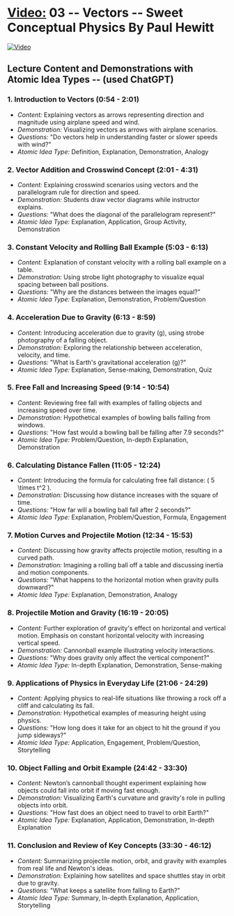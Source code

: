

# [Video:](https://www.youtube.com/watch?v=JEn5sm8CW9Q) 03 -- Vectors -- Sweet Conceptual Physics By Paul Hewitt 

[![Video](https://img.youtube.com/vi/JEn5sm8CW9Q/0.jpg)](https://www.youtube.com/watch?v=JEn5sm8CW9Q)

## Lecture Content and Demonstrations with Atomic Idea Types -- (used ChatGPT)

### 1. Introduction to Vectors (0:54 - 2:01)
- *Content:* Explaining vectors as arrows representing direction and magnitude using airplane speed and wind.
- *Demonstration:* Visualizing vectors as arrows with airplane scenarios.
- *Questions:* "Do vectors help in understanding faster or slower speeds with wind?"
- *Atomic Idea Type:* Definition, Explanation, Demonstration, Analogy

### 2. Vector Addition and Crosswind Concept (2:01 - 4:31)
- *Content:* Explaining crosswind scenarios using vectors and the parallelogram rule for direction and speed.
- *Demonstration:* Students draw vector diagrams while instructor explains.
- *Questions:* "What does the diagonal of the parallelogram represent?"
- *Atomic Idea Type:* Explanation, Application, Group Activity, Demonstration

### 3. Constant Velocity and Rolling Ball Example (5:03 - 6:13)
- *Content:* Explanation of constant velocity with a rolling ball example on a table.
- *Demonstration:* Using strobe light photography to visualize equal spacing between ball positions.
- *Questions:* "Why are the distances between the images equal?"
- *Atomic Idea Type:* Explanation, Demonstration, Problem/Question

### 4. Acceleration Due to Gravity (6:13 - 8:59)
- *Content:* Introducing acceleration due to gravity (g), using strobe photography of a falling object.
- *Demonstration:* Exploring the relationship between acceleration, velocity, and time.
- *Questions:* "What is Earth's gravitational acceleration (g)?"
- *Atomic Idea Type:* Explanation, Sense-making, Demonstration, Quiz

### 5. Free Fall and Increasing Speed (9:14 - 10:54)
- *Content:* Reviewing free fall with examples of falling objects and increasing speed over time.
- *Demonstration:* Hypothetical examples of bowling balls falling from windows.
- *Questions:* "How fast would a bowling ball be falling after 7.9 seconds?"
- *Atomic Idea Type:* Problem/Question, In-depth Explanation, Demonstration

### 6. Calculating Distance Fallen (11:05 - 12:24)
- *Content:* Introducing the formula for calculating free fall distance: \( 5 \times t^2 \).
- *Demonstration:* Discussing how distance increases with the square of time.
- *Questions:* "How far will a bowling ball fall after 2 seconds?"
- *Atomic Idea Type:* Explanation, Problem/Question, Formula, Engagement

### 7. Motion Curves and Projectile Motion (12:34 - 15:53)
- *Content:* Discussing how gravity affects projectile motion, resulting in a curved path.
- *Demonstration:* Imagining a rolling ball off a table and discussing inertia and motion components.
- *Questions:* "What happens to the horizontal motion when gravity pulls downward?"
- *Atomic Idea Type:* Explanation, Demonstration, Analogy

### 8. Projectile Motion and Gravity (16:19 - 20:05)
- *Content:* Further exploration of gravity's effect on horizontal and vertical motion. Emphasis on constant horizontal velocity with increasing vertical speed.
- *Demonstration:* Cannonball example illustrating velocity interactions.
- *Questions:* "Why does gravity only affect the vertical component?"
- *Atomic Idea Type:* In-depth Explanation, Demonstration, Sense-making

### 9. Applications of Physics in Everyday Life (21:06 - 24:29)
- *Content:* Applying physics to real-life situations like throwing a rock off a cliff and calculating its fall.
- *Demonstration:* Hypothetical examples of measuring height using physics.
- *Questions:* "How long does it take for an object to hit the ground if you jump sideways?"
- *Atomic Idea Type:* Application, Engagement, Problem/Question, Storytelling

### 10. Object Falling and Orbit Example (24:42 - 33:30)
- *Content:* Newton’s cannonball thought experiment explaining how objects could fall into orbit if moving fast enough.
- *Demonstration:* Visualizing Earth's curvature and gravity's role in pulling objects into orbit.
- *Questions:* "How fast does an object need to travel to orbit Earth?"
- *Atomic Idea Type:* Explanation, Application, Demonstration, In-depth Explanation


### 11. Conclusion and Review of Key Concepts (33:30 - 46:12)
- *Content:* Summarizing projectile motion, orbit, and gravity with examples from real life and Newton's ideas.
- *Demonstration:* Explaining how satellites and space shuttles stay in orbit due to gravity.
- *Questions:* "What keeps a satellite from falling to Earth?"
- *Atomic Idea Type:* Summary, In-depth Explanation, Application, Storytelling
